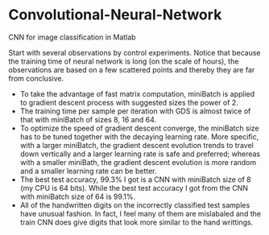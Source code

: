 # Convolutional-Neural-Network
CNN for image classification in Matlab

Start with several observations by control experiments. Notice that because the training time of neural network is long (on the scale of hours), the observations are based on a few scattered points and thereby they are far from conclusive.
- To take the advantage of fast matrix computation, miniBatch is applied to gradient descent process with suggested sizes the power of 2.
- The training time per sample per iteration with GDS is almost twice of that with miniBatch of sizes 8, 16 and 64.
- To optimize the speed of gradient descent converge, the miniBatch size has to be tuned together with the decaying learning rate. More specific, with a larger miniBatch, the gradient descent evolution trends to  travel down vertically and a larger learning rate is safe and preferred; whereas with a smaller miniBath, the gradient descent evolution is more random and a smaller learning rate can be better.
- The best test accuracy, 99.3% I got is a CNN with miniBatch size of 8 (my CPU is 64 bits). While the best test accuracy I got from the CNN with miniBatch size of 64 is 99.1%.
- All of the handwritten digits on the incorrectly classified test samples have unusual fashion. In fact, I feel many of them are mislabaled and the train CNN does give digits that look more similar to the hand writtings.
